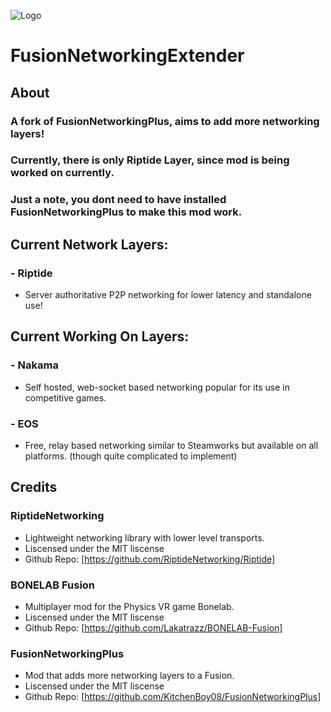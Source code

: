 ![Logo](https://ibb.co/pvMnPFcS)
# FusionNetworkingExtender
## About
### A fork of FusionNetworkingPlus, aims to add more networking layers!

### Currently, there is only Riptide Layer, since mod is being worked on currently.

### Just a note, you dont need to have installed FusionNetworkingPlus to make this mod work.

## Current Network Layers:
### - Riptide
+ Server authoritative P2P networking for lower latency and standalone use!

## Current Working On Layers:
### - Nakama
+ Self hosted, web-socket based networking popular for its use in competitive games.
### - EOS
+ Free, relay based networking similar to Steamworks but available on all platforms. (though quite complicated to implement)

## Credits
### RiptideNetworking
+ Lightweight networking library with lower level transports.
+ Liscensed under the MIT liscense
+ Github Repo: [https://github.com/RiptideNetworking/Riptide]
### BONELAB Fusion
+ Multiplayer mod for the Physics VR game Bonelab.
+ Liscensed under the MIT liscense
+ Github Repo: [https://github.com/Lakatrazz/BONELAB-Fusion]
### FusionNetworkingPlus
+ Mod that adds more networking layers to a Fusion.
+ Liscensed under the MIT liscense
+ Github Repo:
[https://github.com/KitchenBoy08/FusionNetworkingPlus]
